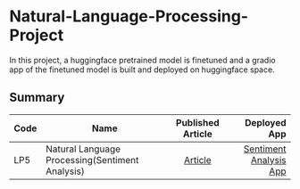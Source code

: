 # Natural-Language-Processing-Project

In this project, a huggingface pretrained model is finetuned and a gradio app of the finetuned model is built and deployed on huggingface space.

## Summary
| Code      | Name        | Published Article |  Deployed App |
|-----------|-------------|:-------------:|------:|
| LP5 |Natural Language Processing(Sentiment Analysis)|  [Article](https://medium.com/@qacheampong/natural-language-processing-finetuning-a-pretrained-model-for-sentiment-analysis-using-covid19-97f51f5a68f7/) | [Sentiment Analysis App](https://huggingface.co/spaces/Queensly/SentimentAnalysisApp/) |
